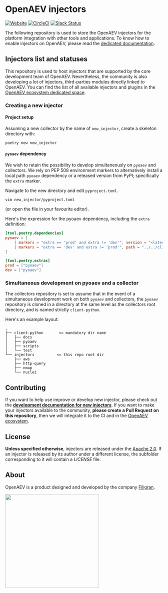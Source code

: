 # OpenAEV injectors

[![Website](https://img.shields.io/badge/website-openaev.io-blue.svg)](https://openaev.io)
[![CircleCI](https://circleci.com/gh/OpenAEV-Platform/injectors.svg?style=shield)](https://circleci.com/gh/OpenAEV-Platform/injectors/tree/main)
[![Slack Status](https://img.shields.io/badge/slack-3K%2B%20members-4A154B)](https://community.filigran.io)

The following repository is used to store the OpenAEV injectors for the platform integration with other tools and applications. To know how to enable injectors on OpenAEV, please read the [dedicated documentation](https://docs.openaev.io/latest/deployment/injectors).

## Injectors list and statuses

This repository is used to host injectors that are supported by the core development team of OpenAEV. Nevertheless, the community is also developing a lot of injectors, third-parties modules directly linked to OpenAEV. You can find the list of all available injectors and plugins in the [OpenAEV ecosystem dedicated space](https://filigran.notion.site/OpenAEV-Ecosystem-30d8eb73d7d04611843e758ddef8941b).

### Creating a new injector

#### Project setup
Assuming a new collector by the name of `new_injector`, create a skeleton directory with:
```shell
poetry new new_injector
```

#### `pyoaev` dependency
We wish to retain the possibility to develop simultaneously on `pyoaev` and collectors. We rely on PEP 508 environment
markers to alternatively install a local path `pyoaev` dependency or a released version from PyPI; specifically the `extra`
marker.

Navigate to the new directory and edit `pyproject.toml`.
```shell
vim new_injector/pyproject.toml
```
(or open the file in your favourite editor).

Here's the expression for the pyoaev dependency, including the `extra` definition:
```toml
[tool.poetry.dependencies]
pyoaev = [
    { markers = "extra == 'prod' and extra != 'dev'", version = "<latest pyoaev release on PyPI>", source = "pypi"  },
    { markers = "extra == 'dev' and extra != 'prod'", path = "../../client-python", develop = true },
]

[tool.poetry.extras]
prod = ["pyoaev"]
dev = ["pyoaev"]
```

### Simultaneous development on pyoaev and a collector
The collectors repository is set to assume that in the event of a simultaneous development work on both `pyoaev`
and collectors, the `pyoaev` repository is cloned in a directory at the same level as the collectors root directory,
and is named strictly `client-python`.

Here's an example layout:
```
.
├── client-python       <= mandatory dir name
│   ├── docs
│   ├── pyoaev
│   ├── scripts
│   └── test
└── injectors          <= this repo root dir
    ├── aws
    ├── http-query
    ├── nmap
    └── nuclei
```


## Contributing

If you want to help use improve or develop new injector, please check out the **[development documentation for new injectors](https://docs.openaev.io/latest/development/injectors)**. If you want to make your injectors available to the community, **please create a Pull Request on this repository**, then we will integrate it to the CI and in the [OpenAEV ecosystem](https://filigran.notion.site/OpenAEV-Ecosystem-30d8eb73d7d04611843e758ddef8941b).

## License

**Unless specified otherwise**, injectors are released under the [Apache 2.0](https://github.com/OpenAEV-Platform/injectors/blob/master/LICENSE). If an injector is released by its author under a different license, the subfolder corresponding to it will contain a *LICENSE* file.

## About

OpenAEV is a product designed and developed by the company [Filigran](https://filigran.io).

<a href="https://filigran.io" alt="Filigran"><img src="https://github.com/OpenAEV-Platform/openaev/raw/master/.github/img/logo_filigran.png" width="300" /></a>